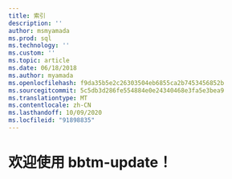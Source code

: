 ```yaml
---
title: 索引
description: ''
author: msmyamada
ms.prod: sql
ms.technology: ''
ms.custom: ''
ms.topic: article
ms.date: 06/18/2018
ms.author: myamada
ms.openlocfilehash: f9da35b5e2c26303504eb6855ca2b7453456852b
ms.sourcegitcommit: 5c5db3d286fe554884e0e24340468e3fa5e3bea9
ms.translationtype: MT
ms.contentlocale: zh-CN
ms.lasthandoff: 10/09/2020
ms.locfileid: "91898835"
---
```

# <a name="welcome-to-test-bbtm-update"></a>欢迎使用 bbtm-update！
